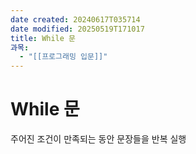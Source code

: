 ```yaml
---
date created: 20240617T035714
date modified: 20250519T171017
title: While 문
과목:
  - "[[프로그래밍 입문]]"
---
```


# While 문

주어진 조건이 만족되는 동안 문장들을 반복 실행
